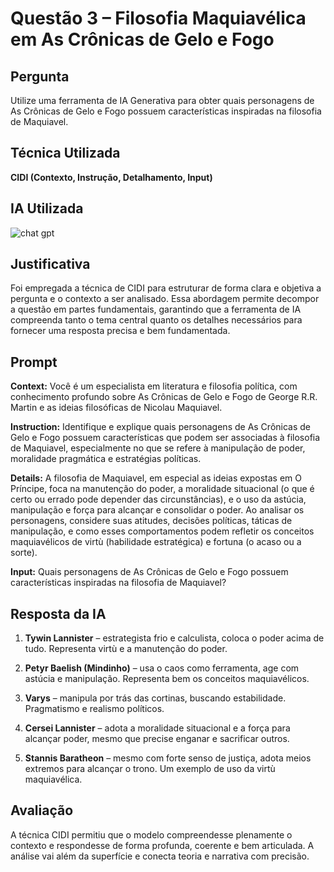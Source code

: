 # Questão 3 – Filosofia Maquiavélica em As Crônicas de Gelo e Fogo

## Pergunta
Utilize uma ferramenta de IA Generativa para obter quais personagens de As Crônicas de Gelo e Fogo possuem características inspiradas na filosofia de Maquiavel.

## Técnica Utilizada
**CIDI (Contexto, Instrução, Detalhamento, Input)**

## IA Utilizada
  <img align="inline_block" alt="chat gpt" src="https://img.shields.io/badge/chatGPT-74aa9c?style=for-the-badge&logo=openai&logoColor=white"/>

## Justificativa
Foi empregada a técnica de CIDI para estruturar de forma clara e objetiva a pergunta e o contexto a ser analisado. Essa abordagem permite decompor a questão em partes fundamentais, garantindo que a ferramenta de IA compreenda tanto o tema central quanto os detalhes necessários para fornecer uma resposta precisa e bem fundamentada.

## Prompt

**Context:**
Você é um especialista em literatura e filosofia política, com conhecimento profundo sobre As Crônicas de Gelo e Fogo de George R.R. Martin e as ideias filosóficas de Nicolau Maquiavel.

**Instruction:**
Identifique e explique quais personagens de As Crônicas de Gelo e Fogo possuem características que podem ser associadas à filosofia de Maquiavel, especialmente no que se refere à manipulação de poder, moralidade pragmática e estratégias políticas.

**Details:**
A filosofia de Maquiavel, em especial as ideias expostas em O Príncipe, foca na manutenção do poder, a moralidade situacional (o que é certo ou errado pode depender das circunstâncias), e o uso da astúcia, manipulação e força para alcançar e consolidar o poder.
Ao analisar os personagens, considere suas atitudes, decisões políticas, táticas de manipulação, e como esses comportamentos podem refletir os conceitos maquiavélicos de virtù (habilidade estratégica) e fortuna (o acaso ou a sorte).

**Input:**
Quais personagens de As Crônicas de Gelo e Fogo possuem características inspiradas na filosofia de Maquiavel?

## Resposta da IA

1. **Tywin Lannister** – estrategista frio e calculista, coloca o poder acima de tudo. Representa virtù e a manutenção do poder.

2. **Petyr Baelish (Mindinho)** – usa o caos como ferramenta, age com astúcia e manipulação. Representa bem os conceitos maquiavélicos.

3. **Varys** – manipula por trás das cortinas, buscando estabilidade. Pragmatismo e realismo políticos.

4. **Cersei Lannister** – adota a moralidade situacional e a força para alcançar poder, mesmo que precise enganar e sacrificar outros.

5. **Stannis Baratheon** – mesmo com forte senso de justiça, adota meios extremos para alcançar o trono. Um exemplo de uso da virtù maquiavélica.

## Avaliação
A técnica CIDI permitiu que o modelo compreendesse plenamente o contexto e respondesse de forma profunda, coerente e bem articulada. A análise vai além da superfície e conecta teoria e narrativa com precisão.
